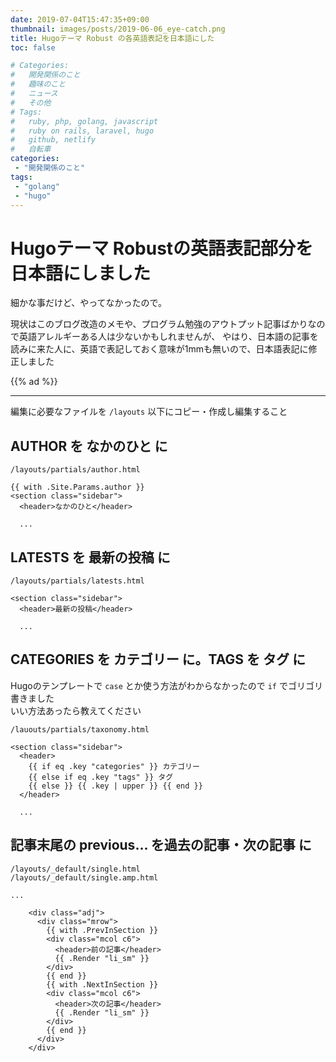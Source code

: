```yaml
---
date: 2019-07-04T15:47:35+09:00
thumbnail: images/posts/2019-06-06_eye-catch.png
title: Hugoテーマ Robust の各英語表記を日本語にした
toc: false

# Categories:
#   開発関係のこと
#   趣味のこと
#   ニュース
#   その他
# Tags:
#   ruby, php, golang, javascript
#   ruby on rails, laravel, hugo
#   github, netlify
#   自転車
categories:
 - "開発関係のこと"
tags:
 - "golang"
 - "hugo"
---
```


# Hugoテーマ Robustの英語表記部分を日本語にしました

細かな事だけど、やってなかったので。  

現状はこのブログ改造のメモや、プログラム勉強のアウトプット記事ばかりなので英語アレルギーある人は少ないかもしれませんが、
やはり、日本語の記事を読みに来た人に、英語で表記しておく意味が1mmも無いので、日本語表記に修正しました

{{% ad %}}

* * *

編集に必要なファイルを <code>/layouts</code> 以下にコピー・作成し編集すること

## AUTHOR を なかのひと に

```
/layouts/partials/author.html

{{ with .Site.Params.author }}
<section class="sidebar">
  <header>なかのひと</header>

  ...
```

## LATESTS を 最新の投稿 に
```
/layouts/partials/latests.html

<section class="sidebar">
  <header>最新の投稿</header>

  ...
```

## CATEGORIES を カテゴリー に。TAGS を タグ に

Hugoのテンプレートで <code>case</code> とか使う方法がわからなかったので <code>if</code> でゴリゴリ書きました  
いい方法あったら教えてください

```
/lauouts/partials/taxonomy.html

<section class="sidebar">
  <header>
    {{ if eq .key "categories" }} カテゴリー
    {{ else if eq .key "tags" }} タグ
    {{ else }} {{ .key | upper }} {{ end }}
  </header>

  ...
```

## 記事末尾の previous... を過去の記事・次の記事 に

```
/layouts/_default/single.html
/layouts/_default/single.amp.html

...

    <div class="adj">
      <div class="mrow">
        {{ with .PrevInSection }}
        <div class="mcol c6">
          <header>前の記事</header>
          {{ .Render "li_sm" }}
        </div>
        {{ end }}
        {{ with .NextInSection }}
        <div class="mcol c6">
          <header>次の記事</header>
          {{ .Render "li_sm" }}
        </div>
        {{ end }}
      </div>
    </div>

```
